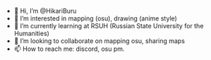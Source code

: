 - 👋 Hi, I’m @HikariBuru
- 👀 I’m interested in mapping (osu), drawing (anime style)
- 🌱 I’m currently learning at RSUH (Russian State University for the Humanities)
- 💞️ I’m looking to collaborate on mapping osu, sharing maps
- 📫 How to reach me: discord, osu pm.

<!---
HikariBuru/HikariBuru is a ✨ special ✨ repository because its `README.md` (this file) appears on your GitHub profile.
You can click the Preview link to take a look at your changes.
--->
